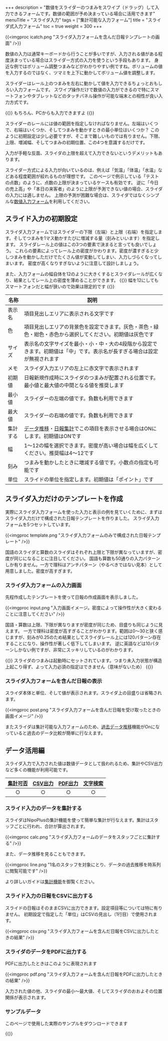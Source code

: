 +++
description = "数値をスライダーのつまみをスワイプ（ドラッグ）して入力できるフォームです。数値の範囲が予め決まっている場合に活用できます"
menuTitle = "スライダ入力"
tags = ["集計可能な入力フォーム"]
title = "スライダ式入力フォーム"
toc = true
weight = 300
+++

{{<imgproc icatch.png "スライダ入力フォームを含んだ日報テンプレートの画面" />}}

数値の入力は通常キーボードから行うことが多いですが、入力される値がある程度決まっている場合はスライダー方式の入力を使うという手段もあります。
身近な例ではボリューム調整つまみなどがわかりやすい例ですね。ボリュームの値を入力するのではなく、ツマミを上下に動かしてボリューム値を調整します。

スライダーはレール上のつまみを左右に動かして値を入力できるちょっとおもしろい入力フォームです。
スワイプ操作だけで数値の入力ができるので特にスマートフォンやタブレットなどのタッチパネル操作が可能な端末との相性が良い入力方式です。

{{<alice pos="right" icon="pc">}}
もちろん、PCからも入力できますよ
{{</alice>}}

スライダーのレールには値の範囲を指定しなければなりません。左端はいくつで、右端はいくつか、そしてつまみを動かすときの最小単位はいくつか？
このように初期設定は少し必要ですが、そこまで難しいものでは有りません。下限、上限、増減幅、そしてつまみの初期位置、この4つを意識するだけです。

入力が手軽な反面、スライダの上限を超えて入力できないというデメリットもあります。

スライダー方式による入力が向いているのは、例えば「気温」「体温」「水温」などある程度範囲が絞れるものが理想です。
このページで例示している「テストの点数」のように、点数の上限が決まっているケースも有効です。
逆に「今日の売上高」や「本日の来客者」のように上限が予測できない値の場合、スライダの入力には適しません。
上限の予測が困難な場合は、スライダではなくシンプルな[数値入力フォーム](/org/groupsetting/template/math/)を利用してください。

## スライド入力の初期設定

スライダ入力フォームではスライダーの下限（左端）と上限（右端）を指定します。そしてつまみを1マス動かすたびに増減する量（刻みといいます）を指定します。
スライダレール上の値はこの3つの要素で決まると言っても良いでしょう。
これらの要素によってレール上の密度がかわります。密度が濃すぎると少しつまみを動かしただけでたくさん値が変動してしまい、入力しづらくなってしまいます。
密度が高くなりすぎないように注意して設計しましょう。  

また、入力フォームの幅自体を12のように大きくするとスライダレールが広くなり、結果としてレール上の密度を薄めることができます。
{{<alice pos="right" icon="phone">}}
幅を12にしてもスマートフォンだと幅が狭いので効果は限定的です
{{</alice>}}

|名称|説明|
|---|---|
|表示名|項目見出しエリアに表示される文字です|
|色|項目見出しエリアの背景色を設定できます。灰色・茶色・緑色・紺色・赤色から選択してください。初期値は灰色です|
|サイズ|表示名の文字サイズを最小・小・中・大の4段階から設定できます。初期値は「中」です。表示名が長すぎる場合は設定が無視されます|
|メモ|スライダ入力エリアの左上に赤文字で表示されます|
|初期値|日報新規作成時にスライダのつまみが配置される位置です。最小値と最大値の中間となる値を推奨します|
|最小値|スライダーの左端の値です。負数も利用できます|
|最大値|スライダーの右端の値です。負数も利用できます|
|集計する|[データ推移](/report/read/analytics/)・[日報集計](/report/analytics/transition/)でこの項目を表示させる場合はONにします。初期値はONです|
|幅|1〜12の幅を選択できます。密度が高い場合は幅を広くしてください。推奨幅は4〜12です|
|刻み|つまみを動かしたときに増減する値です。小数点の指定も可能です|
|単位|スライドの単位を指定します。初期値は「ポイント」です|

## スライダ入力だけのテンプレートを作成

実際にスライダ入力フォームを使った入力と表示の例を見ていくために、まずはスライダ入力だけで構成された日報テンプレートを作りました。
スライダ入力フォームを5つセットしています。

{{<imgproc template.png "スライダ入力フォームのみで構成された日報テンプレート" />}}

国語のスライダと算数のスライダはそれぞれ上限と下限が異なっていますが、密度が同じになることに注目してください。
国語も算数も50通りの入力パターンしか有りません。一方で理科はアンチパターン（やるべきではない見本）として用意しました。密度が高すぎます。

### スライダ入力フォームの入力画面

先程作成したテンプレートを使って日報の作成画面を表示しました。

{{<imgproc input.png "入力画面イメージ。密度によって操作性が大きく変わることに注意してください" />}}

国語・算数は上限、下限が異なりますが密度が同じため、目盛りも同じように見えます。
一方で理科は密度が高すぎることがわかります。範囲は0〜30と狭く感じますが、刻みが0.25のため結果としてスライダレール上には120パターン存在することになり、操作性が著しく低下してしまいます。
逆に英語などは10パターンしかない例ですが、非常にスッキリしているのがわかります。

{{<alice pos="right" icon="here">}}
スライダのつまみは起動時にセットされています。つまり未入力状態が構造上起こり得ず、よって入力必須の指定はできません（意味がないため）
{{</alice>}}

### スライダ入力フォームを含んだ日報の表示

スライダ本体と単位、そして値が表示されます。スライダ上の目盛りは省略されます。

{{<imgproc post.png "スライダ入力フォームを含んだ日報を受け取ったときの画面イメージ" />}}

またスライダは集計可能な入力フォームのため、[過去データ推移](/report/read/analytics/)機能がOnになっていると過去のデータ比較が簡単に行なえます。

## データ活用編

スライダ入力で入力された値は数値データとして扱われるため、集計やCSV出力など多くの機能が利用可能です。

|[集計可否](/report/totalling/)|[CSV出力](/report/totalling/csv/)|[PDF出力](/report/read/pdf/)|[文字検索](/report/read/list/)|
|:---:|:---:|:---:|:---:|
|○|○|○|○|

### スライド入力のデータを集計する

スライダはNipoPlusの集計機能を使って簡単な集計が行なえます。集計はスタッフごとに行われ、合計が算出されます。

{{<imgproc calc.png "スライダ入力フォームのデータをスタッフごとに集計する" />}}

また、データ推移を見ることもできます。

{{<imgproc line.png "1名のスタッフを対象にとり、データの過去推移を時系列に閲覧可能です" />}}

より詳しいガイドは[集計機能](/report/analytics/transition/)を御覧ください。

### スライド入力の日報をCSVに出力する

スライドの日報はそのままCSVに出力できます。設定項目等については特に有りません。
初期設定で指定した「単位」はCSVの見出し（1行目）で使用されます。

{{<imgproc csv.png "スライダ入力フォームを含んだ日報をCSVに出力したときの結果" />}}

### スライダのデータをPDFに出力する

PDFに出力したときはこのように表現されます

{{<imgproc pdf.png "スライダ入力フォームを含んだ日報をPDFに出力したときの結果" />}}

入力された値の他、スライダの最小〜最大値、そしてスライダのおおよその位置関係が表示されます。

### サンプルデータ

このページで使用した実際のサンプルをダウンロードできます

{{<attachments style="orange" />}}
